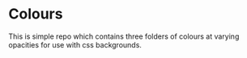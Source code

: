 # Colours

This is simple repo which contains three folders of colours at 
varying opacities for use with css backgrounds.
